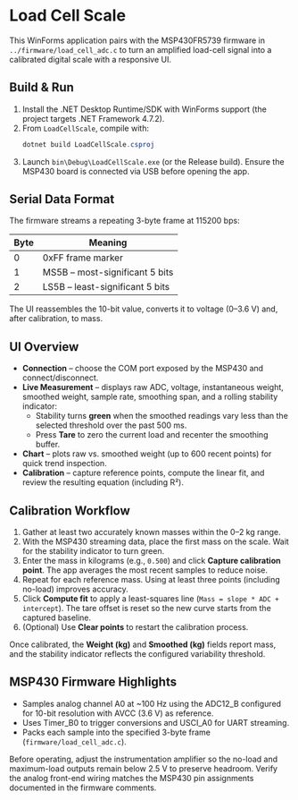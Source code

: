 # Load Cell Scale

This WinForms application pairs with the MSP430FR5739 firmware in `../firmware/load_cell_adc.c` to turn an amplified load-cell signal into a calibrated digital scale with a responsive UI.

## Build & Run

1. Install the .NET Desktop Runtime/SDK with WinForms support (the project targets .NET Framework 4.7.2).
2. From `LoadCellScale`, compile with:
   ```powershell
   dotnet build LoadCellScale.csproj
   ```
3. Launch `bin\Debug\LoadCellScale.exe` (or the Release build). Ensure the MSP430 board is connected via USB before opening the app.

## Serial Data Format

The firmware streams a repeating 3-byte frame at 115200 bps:

| Byte | Meaning                          |
|------|----------------------------------|
| 0    | 0xFF frame marker                |
| 1    | MS5B – most-significant 5 bits   |
| 2    | LS5B – least-significant 5 bits  |

The UI reassembles the 10-bit value, converts it to voltage (0–3.6 V) and, after calibration, to mass.

## UI Overview

- **Connection** – choose the COM port exposed by the MSP430 and connect/disconnect.
- **Live Measurement** – displays raw ADC, voltage, instantaneous weight, smoothed weight, sample rate, smoothing span, and a rolling stability indicator:
  - Stability turns **green** when the smoothed readings vary less than the selected threshold over the past 500 ms.
  - Press **Tare** to zero the current load and recenter the smoothing buffer.
- **Chart** – plots raw vs. smoothed weight (up to 600 recent points) for quick trend inspection.
- **Calibration** – capture reference points, compute the linear fit, and review the resulting equation (including R²).

## Calibration Workflow

1. Gather at least two accurately known masses within the 0–2 kg range.
2. With the MSP430 streaming data, place the first mass on the scale. Wait for the stability indicator to turn green.
3. Enter the mass in kilograms (e.g., `0.500`) and click **Capture calibration point**. The app averages the most recent samples to reduce noise.
4. Repeat for each reference mass. Using at least three points (including no-load) improves accuracy.
5. Click **Compute fit** to apply a least-squares line (`Mass = slope * ADC + intercept`). The tare offset is reset so the new curve starts from the captured baseline.
6. (Optional) Use **Clear points** to restart the calibration process.

Once calibrated, the **Weight (kg)** and **Smoothed (kg)** fields report mass, and the stability indicator reflects the configured variability threshold.

## MSP430 Firmware Highlights

- Samples analog channel A0 at ~100 Hz using the ADC12_B configured for 10-bit resolution with AVCC (3.6 V) as reference.
- Uses Timer_B0 to trigger conversions and USCI_A0 for UART streaming.
- Packs each sample into the specified 3-byte frame (`firmware/load_cell_adc.c`).

Before operating, adjust the instrumentation amplifier so the no-load and maximum-load outputs remain below 2.5 V to preserve headroom. Verify the analog front-end wiring matches the MSP430 pin assignments documented in the firmware comments.
